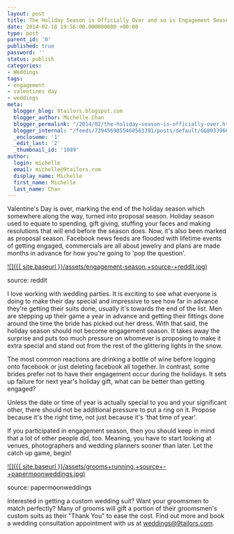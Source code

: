 ```yaml
---
layout: post
title: The Holiday Season is Officially Over and so is Engagement Season!
date: 2014-02-18 19:56:00.000000000 +00:00
type: post
parent_id: '0'
published: true
password: ''
status: publish
categories:
- Weddings
tags:
- engagement
- valentines day
- weddings
meta:
  blogger_blog: 9tailors.blogspot.com
  blogger_author: Michelle Chan
  blogger_permalink: "/2014/02/the-holiday-season-is-officially-over.html"
  blogger_internal: "/feeds/7394569855460563391/posts/default/6680339660973327039"
  _encloseme: '1'
  _edit_last: '2'
  _thumbnail_id: '1089'
author:
  login: michelle
  email: michelle@9tailors.com
  display_name: Michelle
  first_name: Michelle
  last_name: Chan
---
```

Valentine's Day is over, marking the end of the holiday season which somewhere along the way, turned into proposal season. Holiday season used to equate to spending, gift giving, stuffing your faces and making resolutions that will end before the season does. Now, it's also been marked as proposal season. Facebook news feeds are flooded with lifetime events of getting engaged, commercials are all about jewelry and plans are made months in advance for how you're going to 'pop the question'.

[![]({{ site.baseurl }}/assets/engagement-season,+source-+reddit.jpg)](http://2.bp.blogspot.com/-SjPDn8LzUbI/UwOgbKUos0I/AAAAAAAABMw/k2exhA47bfQ/s1600/engagement-season,+source-+reddit.jpg)

source: reddit

I love working with wedding parties. It is exciting to see what everyone is doing to make their day special and impressive to see how far in advance they're getting their suits done, usually it's towards the end of the list. Men are stepping up their game a year in advance and getting their fittings done around the time the bride has picked out her dress. With that said, the holiday season should not become engagement season. It takes away the surprise and puts too much pressure on whomever is proposing to make it extra special and stand out from the rest of the glittering lights in the snow.

The most common reactions are drinking a bottle of wine before logging onto facebook or just deleting facebook all together. In contrast, some brides prefer not to have their engagement occur during the holidays. It sets up failure for next year's holiday gift, what can be better than getting engaged?

Unless the date or time of year is actually special to you and your significant other, there should not be additional pressure to put a ring on it. Propose because it's the right time, not just because it's 'that time of year'. 

If you participated in engagement season, then you should keep in mind that a lot of other people did, too. Meaning, you have to start looking at venues, photographers and wedding planners sooner than later. Let the catch up game, begin!

[![]({{ site.baseurl }}/assets/grooms+running,+source+-+papermoonweddings.jpg)](http://1.bp.blogspot.com/-ehy8U-lmTOM/UwO3ERbgaVI/AAAAAAAABNE/qSAAL6R9EL4/s1600/grooms+running,+source+-+papermoonweddings.jpg)

source: papermoonweddings

Interested in getting a custom wedding suit? Want your groomsmen to match perfectly? Many of grooms will gift a portion of their groomsmen's custom suits as their "Thank You" to ease the cost. Find out more and book a wedding consultation appointment with us at weddings@9tailors.com.